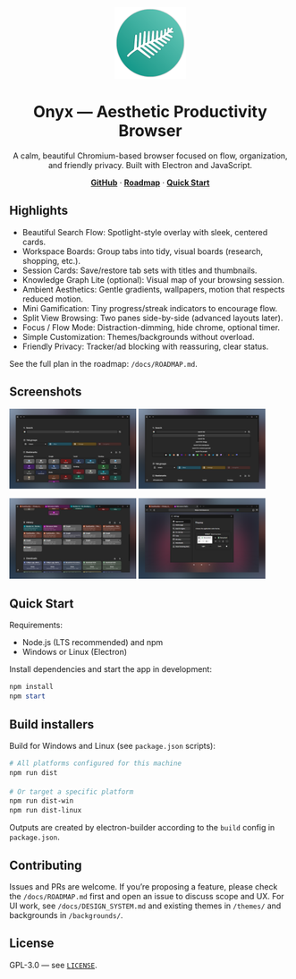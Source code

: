 <p align="center">
  <img src="/imgs/icon128.png" alt="Onyx icon">
</p>

<h1 align="center">Onyx — Aesthetic Productivity Browser</h1>
<p align="center">A calm, beautiful Chromium-based browser focused on flow, organization, and friendly privacy. Built with Electron and JavaScript.</p>

<p align="center">
  <a href="https://github.com/AstricX9/OnyxBrowser"><strong>GitHub</strong></a> ·
  <a href="/docs/ROADMAP.md"><strong>Roadmap</strong></a> ·
  <a href="#quick-start"><strong>Quick Start</strong></a>
</p>

## Highlights

- Beautiful Search Flow: Spotlight-style overlay with sleek, centered cards.
- Workspace Boards: Group tabs into tidy, visual boards (research, shopping, etc.).
- Session Cards: Save/restore tab sets with titles and thumbnails.
- Knowledge Graph Lite (optional): Visual map of your browsing session.
- Ambient Aesthetics: Gentle gradients, wallpapers, motion that respects reduced motion.
- Mini Gamification: Tiny progress/streak indicators to encourage flow.
- Split View Browsing: Two panes side-by-side (advanced layouts later).
- Focus / Flow Mode: Distraction-dimming, hide chrome, optional timer.
- Simple Customization: Themes/backgrounds without overload.
- Friendly Privacy: Tracker/ad blocking with reassuring, clear status.

See the full plan in the roadmap: `/docs/ROADMAP.md`.

## Screenshots

<p>
  <img src="/docs/imgs/ferny/overlay.png" alt="Overlay" width="45%"/>
  <img src="/docs/imgs/ferny/search.png" alt="Search" width="45%"/>
</p>
<p>
  <img src="/docs/imgs/ferny/history.png" alt="History" width="45%"/>
  <img src="/docs/imgs/ferny/settings.png" alt="Settings" width="45%"/>
</p>

## Quick Start

Requirements:
- Node.js (LTS recommended) and npm
- Windows or Linux (Electron)

Install dependencies and start the app in development:

```powershell
npm install
npm start
```

## Build installers

Build for Windows and Linux (see `package.json` scripts):

```powershell
# All platforms configured for this machine
npm run dist

# Or target a specific platform
npm run dist-win
npm run dist-linux
```

Outputs are created by electron-builder according to the `build` config in `package.json`.

## Contributing

Issues and PRs are welcome. If you’re proposing a feature, please check the `/docs/ROADMAP.md` first and open an issue to discuss scope and UX. For UI work, see `/docs/DESIGN_SYSTEM.md` and existing themes in `/themes/` and backgrounds in `/backgrounds/`.

## License

GPL-3.0 — see [`LICENSE`](./LICENSE).
